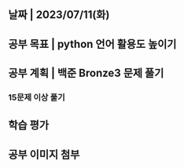 ## 날짜 | 2023/07/11(화)
## 공부 목표 | python 언어 활용도 높이기
## 공부 계획 | 백준 Bronze3 문제 풀기
### 15문제 이상 풀기
## 학습 평가

## 공부 이미지 첨부
